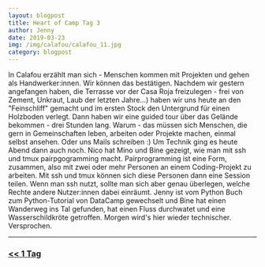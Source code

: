 ```yaml
---
layout: blogpost
title: Heart of Camp Tag 3
author: Jenny
date: 2019-03-23
img: /img/calafou/calafou_11.jpg
category: blogpost
---
```


In Calafou erzählt man sich - Menschen kommen mit Projekten und gehen als Handwerker:innen. Wir können das bestätigen. Nachdem wir gestern angefangen haben, die Terrasse vor der Casa Roja freizulegen - frei von Zement, Unkraut, Laub der letzten Jahre...) haben wir uns heute an den "Feinschliff" gemacht und im ersten Stock den Untergrund für einen Holzboden verlegt.
Dann haben wir eine guided tour über das Gelände bekommen - drei Stunden lang. Warum - das müssen sich Menschen, die gern in Gemeinschaften leben, arbeiten oder Projekte machen, einmal selbst ansehen. Oder uns Mails schreiben :)
Um Technik ging es heute Abend dann auch noch. Nico hat Mino und Bine gezeigt, wie man mit ssh und tmux pairpgogramming macht. Pairprogramming ist eine Form, zusammen, also mit zwei oder mehr Personen an einem Coding-Projekt zu arbeiten. Mit ssh und tmux können sich diese Personen dann eine Session teilen. Wenn man ssh nutzt, sollte man sich aber genau überlegen, welche Rechte andere Nutzer:innen dabei einräumt.
Jenny ist vom Python Buch zum Python-Tutorial von DataCamp gewechselt und Bine hat einen Wanderweg ins Tal gefunden, hat einen Fluss durchwatet und eine Wasserschildkröte getroffen. Morgen wird's hier wieder technischer. Versprochen. 

***

### [<< 1 Tag](/calafou_22)
